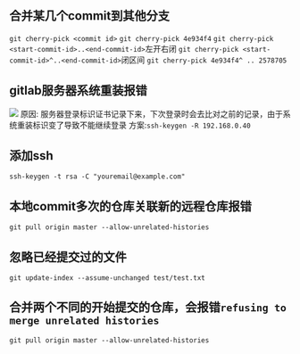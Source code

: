 ## 合并某几个commit到其他分支
`git cherry-pick <commit id>`
`git cherry-pick 4e934f4`
`git cherry-pick <start-commit-id>..<end-commit-id>`左开右闭
`git cherry-pick <start-commit-id>^..<end-commit-id>`闭区间
`git cherry-pick 4e934f4^ .. 2578705`
## gitlab服务器系统重装报错
![](https://i.vgy.me/Ia4CkA.png)
原因: 服务器登录标识证书记录下来，下次登录时会去比对之前的记录，由于系统重装标识变了导致不能继续登录
方案:`ssh-keygen -R 192.168.0.40`
## 添加ssh
`ssh-keygen -t rsa -C "youremail@example.com"`
## 本地commit多次的仓库关联新的远程仓库报错
`git pull origin master --allow-unrelated-histories`
## 忽略已经提交过的文件
```
git update-index --assume-unchanged test/test.txt
```
## 合并两个不同的开始提交的仓库，会报错`refusing to merge unrelated histories`
`git pull origin master --allow-unrelated-histories`